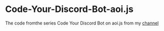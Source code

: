 # Code-Your-Discord-Bot-aoi.js
The code fromthe series Code Your Discord Bot on aoi.js from my [channel](https://youtube.com/cwadevelopments)
